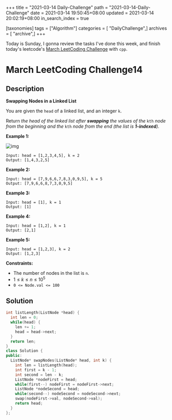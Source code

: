 +++
title = "2021-03-14 Daily-Challenge"
path = "2021-03-14-Daily-Challenge"
date = 2021-03-14 19:50:45+08:00
updated = 2021-03-14 20:02:19+08:00
in_search_index = true

[taxonomies]
tags = ["Algorithm"]
categories = [ "DailyChallenge",]
archives = [ "archive",]
+++

Today is Sunday, I gonna review the tasks I've done this week, and finish today's leetcode's [March LeetCoding Challenge](https://leetcode.com/explore/challenge/card/march-leetcoding-challenge-2021/589/week-2-march-8th-march-14th/3671/) with `cpp`.


<!-- more -->

# March LeetCoding Challenge14

## Description

**Swapping Nodes in a Linked List**

You are given the `head` of a linked list, and an integer `k`.

Return *the head of the linked list after **swapping** the values of the* `kth` *node from the beginning and the* `kth` *node from the end (the list is **1-indexed**).*

 

**Example 1:**

![img](https://assets.leetcode.com/uploads/2020/09/21/linked1.jpg)

```
Input: head = [1,2,3,4,5], k = 2
Output: [1,4,3,2,5]
```

**Example 2:**

```
Input: head = [7,9,6,6,7,8,3,0,9,5], k = 5
Output: [7,9,6,6,8,7,3,0,9,5]
```

**Example 3:**

```
Input: head = [1], k = 1
Output: [1]
```

**Example 4:**

```
Input: head = [1,2], k = 1
Output: [2,1]
```

**Example 5:**

```
Input: head = [1,2,3], k = 2
Output: [1,2,3]
```

 

**Constraints:**

- The number of nodes in the list is `n`.
- $1 \le k \le n \le 10^5$
- `0 <= Node.val <= 100`

## Solution

``` cpp
int listLength(ListNode *head) {
  int len = 0;
  while(head) {
    len += 1;
    head = head->next;
  }
  return len;
}
class Solution {
public:
  ListNode* swapNodes(ListNode* head, int k) {
    int len = listLength(head);
    int first = k - 1;
    int second = len - k;
    ListNode *nodeFirst = head;
    while(first--) nodeFirst = nodeFirst->next;
    ListNode *nodeSecond = head;
    while(second--) nodeSecond = nodeSecond->next;
    swap(nodeFirst->val, nodeSecond->val);
    return head;
  }
};
```
